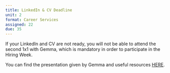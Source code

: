 ```yaml
---
title: LinkedIn & CV Deadline
unit: 2
format: Career Services
assigned: 22
due: 35
---
```



If your LinkedIn and CV are not ready, you will not be able to attend the second 1x1 with Gemma, which is mandatory in order to participate in the Hiring Week.

You can find the presentation given by Gemma and useful resources [HERE](https://drive.google.com/drive/folders/14lhEgwmumnu1Q4Rpt_mlXa3EfN8FOQc0).
